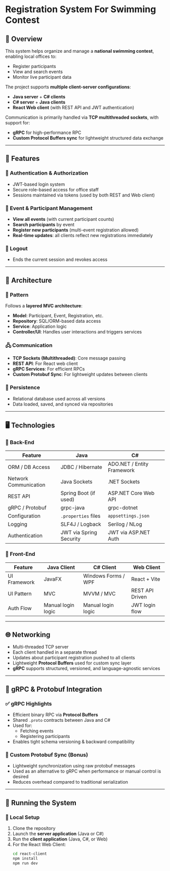 # Registration System For Swimming Contest

## 📘 Overview

This system helps organize and manage a **national swimming contest**, enabling local offices to:

- Register participants
- View and search events
- Monitor live participant data

The project supports **multiple client-server configurations**:

- **Java server** + **C# clients**
- **C# server** + **Java clients**
- **React Web client** (with REST API and JWT authentication)

Communication is primarily handled via **TCP multithreaded sockets**, with support for:
- **gRPC** for high-performance RPC
- **Custom Protocol Buffers sync** for lightweight structured data exchange

---

## 🎯 Features

### 🔐 Authentication & Authorization
- JWT-based login system
- Secure role-based access for office staff
- Sessions maintained via tokens (used by both REST and Web client)

### 🏁 Event & Participant Management
- **View all events** (with current participant counts)
- **Search participants** by event
- **Register new participants** (multi-event registration allowed)
- **Real-time updates**: all clients reflect new registrations immediately

### 🚪 Logout
- Ends the current session and revokes access

---

## 🧱 Architecture

### 🧭 Pattern
Follows a **layered MVC architecture**:
- **Model**: Participant, Event, Registration, etc.
- **Repository**: SQL/ORM-based data access
- **Service**: Application logic
- **Controller/UI**: Handles user interactions and triggers services

### 🖧 Communication
- **TCP Sockets (Multithreaded)**: Core message passing
- **REST API**: For React web client
- **gRPC Services**: For efficient RPCs
- **Custom Protobuf Sync**: For lightweight updates between clients

### 💾 Persistence
- Relational database used across all versions
- Data loaded, saved, and synced via repositories

---

## 🖥️ Technologies

### 🧩 Back-End

| Feature                 | Java                     | C#                           |
|-------------------------|--------------------------|-------------------------------|
| ORM / DB Access         | JDBC / Hibernate         | ADO.NET / Entity Framework   |
| Network Communication   | Java Sockets             | .NET Sockets                 |
| REST API                | Spring Boot (if used)    | ASP.NET Core Web API         |
| gRPC / Protobuf         | grpc-java                | grpc-dotnet                  |
| Configuration           | `.properties` files      | `appsettings.json`           |
| Logging                 | SLF4J / Logback          | Serilog / NLog               |
| Authentication          | JWT via Spring Security  | JWT via ASP.NET Auth         |

### 🎨 Front-End

| Feature         | Java Client         | C# Client             | Web Client       |
|-----------------|---------------------|------------------------|------------------|
| UI Framework    | JavaFX              | Windows Forms / WPF   | React + Vite     |
| UI Pattern      | MVC                 | MVVM / MVC            | REST API Driven  |
| Auth Flow       | Manual login logic  | Manual login logic    | JWT login flow   |

---

## 🌐 Networking

- Multi-threaded TCP server
- Each client handled in a separate thread
- Updates about participant registration pushed to all clients
- Lightweight **Protocol Buffers** used for custom sync layer
- **gRPC** supports structured, versioned, and language-agnostic services

---

## 🔄 gRPC & Protobuf Integration

### ✅ gRPC Highlights
- Efficient binary RPC via **Protocol Buffers**
- Shared `.proto` contracts between Java and C#
- Used for:
  - Fetching events
  - Registering participants
- Enables tight schema versioning & backward compatibility

### 🔁 Custom Protobuf Sync (Bonus)
- Lightweight synchronization using raw protobuf messages
- Used as an alternative to gRPC when performance or manual control is desired
- Reduces overhead compared to traditional serialization

---

## 🚀 Running the System

### 🧪 Local Setup

1. Clone the repository
2. Launch the **server application** (Java or C#)
3. Run the **client application** (Java, C#, or Web)
4. For the React Web Client:
   ```bash
   cd react-client
   npm install
   npm run dev
